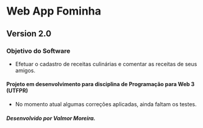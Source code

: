 # Web App Fominha 

## Version 2.0

### Objetivo do Software

- Efetuar o cadastro de receitas culinárias e comentar as receitas de seus amigos.

#### Projeto em desenvolvimento para disciplina de Programação para Web 3 (UTFPR) 

- No momento atual algumas correções aplicadas, ainda faltam os testes.

 ##### Desenvolvido por Valmor Moreira.

